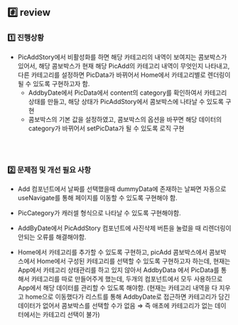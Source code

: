## #️⃣ review

### 1️⃣ 진행상황

- PicAddStory에서 비활성화를 하면 해당 카테고리의 내역이 보여지는 콤보박스가 있어서,
  해당 콤보박스가 현재 해당 PicAdd의 카테고리 내역이 무엇인지 나타내고,
  다른 카테고리를 설정하면 PicData가 바뀌어서 Home에서 카테고리별로 렌더링이 될 수 있도록 구현하고자 함.
  - AddbyDate에서 PicData에서 content의 category를 확인하여서 카테고리 상태를 만들고, 해당 상태가 PicAddStory에서 콤보박스에 나타날 수 있도록 구현
  - 콤보박스의 기본 값을 설정하였고, 콤보박스의 옵션을 바꾸면 해당 데이터의 category가 바뀌어서 setPicData가 될 수 있도록 로직 구현

<br><br>

### 2️⃣ 문제점 및 개선 필요 사항

- Add 컴포넌트에서 날짜를 선택했을때 dummyData에 존재하는 날짜면 자동으로 useNavigate를 통해 페이지를 이동할 수 있도록 구현해야 함.

- PicCategory가 캐러셀 형식으로 나타날 수 있도록 구현해야함.

- AddByDate에서 PicAddStory 컴포넌트에 사진삭제 버튼을 눌렀을 때 리렌더링이 안되는 오류를 해결해야함.

- Home에서 카테고리를 추가할 수 있도록 구현하고, picAdd 콤보박스에서 콤보박스에서 Home에서 구성된 카테고리를 선택할 수 있도록 구현하고자 하는데,
  현재는 App에서 카테고리 상태관리를 하고 있지 않아서 AddbyData 에서 PicData를 통해서 카테고리를 따로 만들어주게 했는데,
  두개의 컴포넌트에서 모두 사용하므로 App에서 해당 데이터를 관리할 수 있도록 해야함.
  (현재는 카테고리 내역을 다 지우고 home으로 이동했다가 리스트를 통해 AddbyDate로 접근하면 카테고리가 담긴 데이터가 없어서 콤보박스를 선택할 수가 없음 ⇒ 즉 애초에 카테고리가 없는 데이터에서는 카테고리 선택이 불가)
